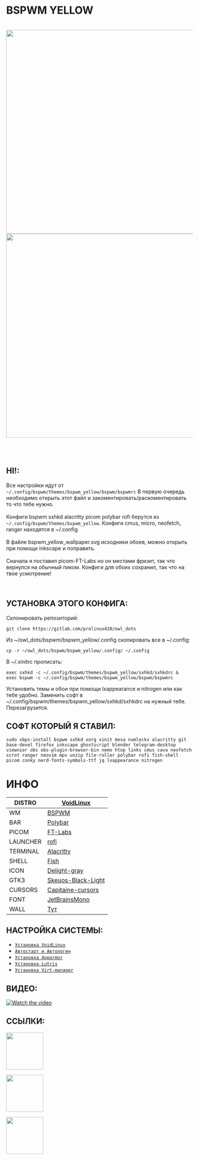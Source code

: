 # BSPWM YELLOW  
<br />
  
<div align="center">
<img src="https://sun9-33.userapi.com/impg/1HBl4mvMeN11ccmxQfPiqC0hzFk7pFd7S_G0Kw/g4gT-dXWkzM.jpg?size=1920x1080&quality=95&sign=99b6705e832932df7d7984d008167715&type=album" width="550">

<br />

<img src="https://sun9-77.userapi.com/impg/_q0hsIRbOOp6PBsYNTENKaFnwxtdRu6llTPOQQ/YiLG_Gs3xec.jpg?size=1920x1080&quality=95&sign=07017a06daa6796603f3114688da2a7c&type=album" width="550">
</div>  

<br /><br />

## HI!:

Все настройки идут от `~/.config/bspwm/themes/bspwm_yellow/bspwm/bspwmrc` В первую очередь необходимо открыть этот файл и закоментировать/раскоментировать то что тебе нужно.  
<br />
Конфиги bspwm sxhkd alacritty picom polybar rofi берутся из `~/.config/bspwm/themes/bspwm_yellow`. Конфиги cmus, micro, neofetch, ranger находятся в ~/.config  
<br />
В файле bspwm_yellow_wallpaper.svg исходники обоев, можно открыть при помощи inkscape и поправить.  
<br />
Сначала я поставил picom-FT-Labs но он местами фризит, так что вернулся на обычный пиком. Конфиги для обоих сохранил, так что на твое усмотрение!

<br />

## УСТАНОВКА ЭТОГО КОНФИГА:
  
Склонировать репозиторий:  
```
git clone https://gitlab.com/prolinux410/owl_dots
```
  
Из ~/owl_dots/bspwm/bspwm_yellow/.config скопировать все в ~/.config:  
```
cp -r ~/owl_dots/bspwm/bspwm_yellow/.config/ ~/.config
```
  
В ~/.xinitrc прописать:  
```
exec sxhkd -c ~/.config/bspwm/themes/bspwm_yellow/sxhkd/sxhkdrc &  
exec bspwm -c ~/.config/bspwm/themes/bspwm_yellow/bspwm/bspwmrc
```
  
Установить темы и обои при помощи lxappearance и nitrogen или как тебе удобно. Заменить софт в ~/.config/bspwm/themes/bspwm_yellow/sxhkd/sxhkdrc на нужный тебе. Перезагрузится.  

## СОФТ КОТОРЫЙ Я СТАВИЛ:
  
```
sudo xbps-install bspwm sxhkd xorg xinit mesa numlockx alacritty git base-devel firefox inkscape ghostscript blender telegram-desktop viewnior obs obs-plugin-browser-bin nemo htop links cmus cava neofetch scrot ranger neovim mpv unzip file-roller polybar rofi fish-shell picom conky nerd-fonts-symbols-ttf jq lxappearance nitrogen
```

# ИНФО

|DISTRO|[VoidLinux](https://voidlinux.org)|
| ------ | ------ |
|WM|[BSPWM](https://github.com/baskerville/bspwm)|
|BAR|[Polybar](https://github.com/polybar/polybar)|
|PICOM|[FT-Labs](https://github.com/FT-Labs/picom)|
|LAUNCHER|[rofi](https://github.com/davatorium/rofi)|
|TERMINAL|[Alacritty](https://github.com/alacritty/alacritty)|
|SHELL|[Fish](https://fishshell.com/)|
|ICON|[Delight-gray](https://www.pling.com/p/1532276)|
|GTK3|[Skeuos-Black-Light](https://github.com/daniruiz/skeuos-gtk/tree/master/themes/Skeuos-Black-Light)|
|CURSORS|[Capitaine-cursors](https://github.com/keeferrourke/capitaine-cursors)|
|FONT|[JetBrainsMono](https://www.jetbrains.com/lp/mono/)|
|WALL|[Тут](https://sun9-69.userapi.com/impg/EVQoeIxRyFHdZNKtQSZbGu-0ZmdaiZ_9z_1HVA/gUEFjEpVxlM.jpg?size=1920x1080&quality=95&sign=460da962d6f836338ae7beaa54fff333&type=album)|  

## НАСТРОЙКА СИСТЕМЫ:
  
- [```Установка VoidLinux```](https://gitlab.com/prolinux410/owl_dots/-/wikis/VoidLinux-uefi-install)  
- [```Автостарт и Автологин```](https://gitlab.com/prolinux410/owl_dots/-/wikis/Autostart_wm)  
- [```Установка Apparmor```](https://gitlab.com/prolinux410/owl_dots/-/wikis/Apparmor)  
- [```Установка Lutris```](https://gitlab.com/prolinux410/owl_dots/-/wikis/Lutris)  
- [```Установка Virt-manager```](https://gitlab.com/prolinux410/owl_dots/-/wikis/Virt-Manager)  

## ВИДЕО:  
[![Watch the video](https://sun9-53.userapi.com/impg/6BWkJ_rMYYu5iNStx5QYGDJ5VfyU-7QglTya5g/ZTG79MKzjco.jpg?size=450x253&quality=95&sign=edc4470111dfabbf2e02fecc0bff5d6c&type=album)](https://www.youtube.com/watch?v=y0BGOkzPcYA)  

## ССЫЛКИ:  
[<img src="https://sun9-23.userapi.com/impg/yIOnzT-OoKTRK5Y9TO0nxakCl3FnrfskMpvNhg/mgW49nlI9Qg.jpg?size=212x68&quality=95&sign=cfa966ddb53790d2cd2e68ef67d491c9&type=album" width="100">](https://www.youtube.com/@prolinux2753)

[<img src="https://sun9-53.userapi.com/impg/nwOE1vllWViBmeXHTUuER4HHJefjtvq48FD9JA/6EBqt6Vahuw.jpg?size=212x68&quality=95&sign=ef6843485ba13c583a6772e516ba7b65&type=album" width="100">](https://t.me/prolinux_tg)

[<img src="https://sun9-25.userapi.com/impg/8qdqi7ClY3p08NdNdwxtSAshdjDIu4m2p0kziQ/o_A_uhq_7hc.jpg?size=212x68&quality=95&sign=6ebc303e1c23457ee8b7db6723530ee5&type=album" width="100">](https://unsplash.com/@owl410/collections)


